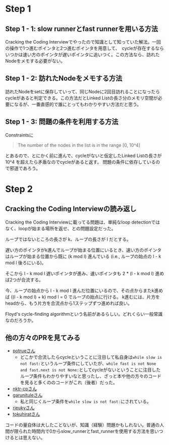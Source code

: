 # Step 1

## Step 1 - 1: slow runnerとfast runnerを用いる方法

Cracking the Coding Interviewでやったので知識として知っていた解法。一回の操作で1つ進むポインタと2つ進むポインタを用意して、　cycleが存在するならいつかは速い方のポインタが遅いポインタに追いつく。この方法なら、訪れたNodeをメモする必要がない。

## Step 1 - 2: 訪れたNodeをメモする方法

訪れたNodeをsetに保存していって、同じNodeに2回目訪れることになったらcycleがあると判定できる。この方法だとLinked Listの長さ分のメモリ空間が必要になるが、一番直感的で誰にとってもわかりやすい方法だと思う。

## Step 1 - 3: 問題の条件を利用する方法

Constraintsに

> The number of the nodes in the list is in the range [0, 10^4]

とあるので、とにかく前に進んで、cycleがないと仮定したLinked Listの長さが 10^4 を超えたら矛盾なのでcycleがあると返す。
問題の条件に依存しているので邪道であろう。

# Step 2

## Cracking the Coding Interviewの読み返し

Cracking the Coding Interviewに載ってる問題は、単純なloop detectionではなく、loopが始まる場所を返せ、との問題設定だった。

ループではないところの長さが k、ループの長さが l だとする。

遅い方のポインタがk進んでループが始まる位置にいるとき、速い方のポインタはループが始まる位置から既に (k mod l) 進んでいる (i.e., ループの始点の l - k mod l 後ろにいる)。

そこから l - k mod l 遅いポインタが進み、速いポインタも 2 * (l - k mod l) 進めば2つが合流する。

今、ループの始点から l - k mod l 進んだ位置にいるので、その点からまたk進めば ((l - k mod l) + k) mod l = 0 でループの始点に行ける。
k進むには、片方をheadから、もう片方を合流点から1ステップずつ進めれば良い。

Floyd's cycle-finding algorithmという名前があるらしい。どれくらい一般常識なのだろうか。

## 他の方々のPRを見てみる

- [potrueさん](https://github.com/potrue/leetcode/pull/1)
    - どこかで合流したらcycleということに注目して私自身は`while slow is not fast:`というループ条件にしていたが、`while fast is not None and fast.next is not None:`としてcycleがないということに注目したループ条件もわかりやすいなと思ったし、ざっと本や他の方々のコードを見ると多くののコードがこれ（後者）だった。
- [nktr-cpさん](https://github.com/nktr-cp/leetcode/pull/2)
- [garunituleさん](https://github.com/garunitule/coding_practice/pull/1)
    - 私と同じくループ条件を`while slow is not fast:`にされている。
- [rieukyさん](https://github.com/rieuky/arai60/pull/1)
- [tokuhiratさん](https://github.com/tokuhirat/LeetCode/pull/1)

コードの量自体は大したことないが、知識（経験）問題かもしれない。普通の人間が限られた時間内で0からslow_runnerとfast_runnerを使用する方法を思いつけるとは思えない。
